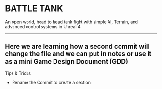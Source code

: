 # BATTLE TANK
An open world, head to head tank fight with simple AI, Terrain, and advanced control systems in Unreal 4

---
Here we are learning how a second commit will change the file and we can put in notes or use it as a mini Game Design Document (GDD)
---

Tips & Tricks
* Rename the Commit to create a section
